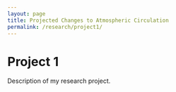 ```yaml
---
layout: page
title: Projected Changes to Atmospheric Circulation
permalink: /research/project1/
---
```


# Project 1
Description of my research project.
